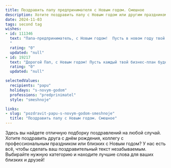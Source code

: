 ```yaml
---
title: Поздравить папу предпринимателя с Новым годом. Смешное
description: Хотите поздравить папу с Новым годом или другим праздником? Наш ИИ создаст незабываемое поздравление, а вы обязательно выделитесь среди других.  
date: 2024-11-03
tags: second tag
wishes:
- id: 111346
  text: "Папа-предприниматель, с Новым годом!  Пусть в новом году твой бизнес процветает так же бурно, как ты отмечаешь Новый год!  Желаю тебе миллионных сделок и… миллионных счетов в банке (чтобы на них хватало не только на шампанское, но и на отдых на Мальдивах!).  Пусть конкуренты ломают себе голову, как тебе противостоять, а ты сидишь на берегу моря и смеёшься над их потугами! Счастья, здоровья и чтобы кризисы обходили тебя стороной, как ленивый кот — утреннюю зарядку!
  "
  rating: "0"
  updated: "null"
- id: 19217
  text: "Дорогой Пап, с Новым годом! Пусть каждый твой бизнес-план будет успешнее предыдущего, как снежный ком, который ты несешь вверх по склону. Пусть твои идеи будут ярче новогодних огней, а твои сделки – крепче елочной игрушки. И да пребудет с тобой сила – и кредитный лимит на твоей карте! Счастья, здоровья и удачи во всех начинаниях!"
  rating: "0"
  updated: "null"

selectedValues:
  recipients: "papu"
  holidays: "s-novym-godom"
  professions: "predprinimatel"
  style: "smeshnoje"

links:
- slug: "pozdravit-papu-s-novym-godom-smeshnoje"
  title: "Поздравить папу с Новым годом. Смешное"
---
```


Здесь вы найдете отличную подборку поздравлений на любой случай.
Хотите поздравить друга с днём рождения, коллегу с профессиональным праздником или близких с Новым годом? У нас есть всё, чтобы сделать ваш поздравительный текст незабываемым. Выбирайте нужную категорию и находите лучшие слова для ваших близких и друзей!
